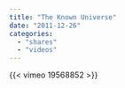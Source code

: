 ```yaml
---
title: "The Known Universe"
date: "2011-12-26"
categories:
  - "shares"
  - "videos"
---
```


{{< vimeo 19568852 >}}
